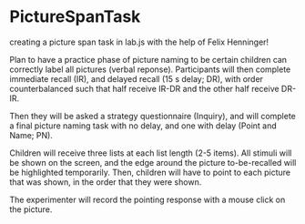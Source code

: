 # PictureSpanTask
creating a picture span task in lab.js with the help of Felix Henninger!

Plan to have a practice phase of picture naming to be certain children can correctly label all pictures (verbal reponse).
Participants will then complete immediate recall (IR), and delayed recall (15 s delay; DR), with order counterbalanced such that half receive IR-DR and the other half receive DR-IR.

Then they will be asked a strategy questionnaire (Inquiry), and will complete a final picture naming task with no delay, and one with delay (Point and Name; PN).

Children will receive three lists at each list length (2-5 items). All stimuli will be shown on the screen, and the edge around the picture to-be-recalled will be highlighted temporarily. Then, children will have to point to each picture that was shown, in the order that they were shown.

The experimenter will record the pointing response with a mouse click on the picture.
